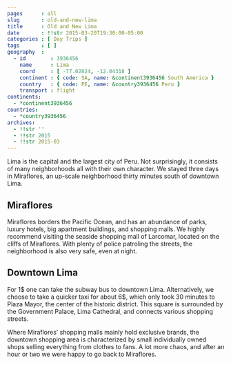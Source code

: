 ```yaml
---
pages      : all
slug       : old-and-new-lima
title      : Old and New Lima
date       : !!str 2015-03-20T19:30:00-05:00
categories : [ Day Trips ]
tags       : [ ]
geography  :
  - id        : 3936456
    name      : Lima
    coord     : [ -77.02824, -12.04318 ]
    continent : { code: SA, name: &continent3936456 South America }
    country   : { code: PE, name: &country3936456 Peru }
    transport : flight
continents:
  - *continent3936456
countries:
  - *country3936456
archives:
  - !!str ''
  - !!str 2015
  - !!str 2015-03
---
```


Lima is the capital and the largest city of Peru. Not surprisingly, it consists of many neighborhoods all with their own character. We stayed three days in Miraflores, an up-scale neighborhood thirty minutes south of downtown Lima.

## Miraflores
Miraflores borders the Pacific Ocean, and has an abundance of parks, luxury hotels, big apartment buildings, and shopping malls. We highly recommend visiting the seaside shopping mall of Larcomar, located on the cliffs of Miraflores. With plenty of police patroling the streets, the neighborhood is also very safe, even at night.

## Downtown Lima
For 1$ one can take the subway bus to downtown Lima. Alternatively, we choose to take a quicker taxi for about 6$, which only took 30 minutes to Plaza Mayor, the center of the historic district. This square is surrounded by the Government Palace, Lima Cathedral, and connects various shopping streets.

Where Miraflores’ shopping malls mainly hold exclusive brands, the downtown shopping area is characterized by small individually owned shops selling everything from clothes to fans. A lot more chaos, and after an hour or two we were happy to go back to Miraflores.